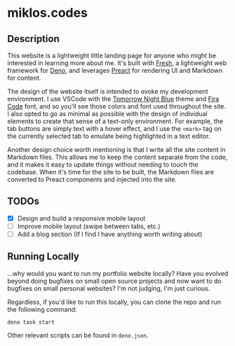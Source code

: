 # miklos.codes

## Description

This website is a lightweight little landing page for anyone who might be
interested in learning more about me. It's built with
[Fresh](https://fresh.deno.dev), a lightweight web framework for
[Deno](https://deno.com), and leverages [Preact](https://preactjs.com) for
rendering UI and Markdown for content.

The design of the website itself is intended to evoke my development
environment. I use VSCode with the
[Tomorrow Night Blue](https://github.com/chriskempson/tomorrow-theme) theme and
[Fira Code](https://github.com/tonsky/FiraCode) font, and so you'll see those
colors and font used throughout the site. I also opted to go as minimal as
possible with the design of individual elements to create that sense of a
text-only environment. For example, the tab buttons are simply text with a hover
effect, and I use the `<mark>` tag on the currently selected tab to emulate
being highlighted in a text editor.

Another design choice worth mentioning is that I write all the site content in
Markdown files. This allows me to keep the content separate from the code, and
it makes it easy to update things without needing to touch the codebase. When
it's time for the site to be built, the Markdown files are converted to Preact
components and injected into the site.

## TODOs

- [x] Design and build a responsive mobile layout
- [ ] Improve mobile layout (swipe between tabs, etc.)
- [ ] Add a blog section (If I find I have anything worth writing about)

## Running Locally

...why would you want to run my portfolio website locally? Have you evolved
beyond doing bugfixes on small open source projects and now want to do bugfixes
on small personal websites? I'm not judging, I'm just curious.

Regardless, if you'd like to run this locally, you can clone the repo and run
the following command:

`deno task start`

Other relevant scripts can be found in `deno.json`.
